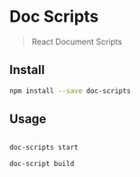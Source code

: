 # Doc Scripts

> React Document Scripts

## Install

```bash
npm install --save doc-scripts
```

## Usage

```bash

doc-scripts start

doc-script build

```